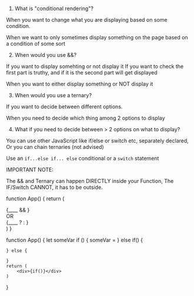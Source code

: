 1. What is "conditional rendering"?

When you want to change what you are displaying based on some condition.

When we want to only sometimes display something on the page
based on a condition of some sort

2. When would you use &&?

If you want to display somehting or not display it
If you want to check the first part is truthy, and if it is the second part will get displayed

When you want to either display something or NOT display it

3. When would you use a ternary?

If you want to decide between different options.

When you need to decide which thing among 2 options to display


4. What if you need to decide between > 2 options on
   what to display?

You can use other JavaScript like if/else or switch etc, separately declared,
Or you can chain ternaries (not advised)

Use an `if...else if... else` conditional or a `switch` statement


IMPORTANT NOTE:

The && and Ternary can happen DIRECTLY inside your Function, 
The IF/Switch CANNOT, it has to be outside.

function App() {
    return (
        <div>{____ && <SomeJSXElement />}</div>
        OR
        <div>{____ ? <SomeJSXElement /> : <SomeOtherElement>}</div>
    )
}

function App() {
    let someVar
    if () {
        someVar = <SomeJSX />
    } else if() {
        
    } else {
        
    }
    return (
        <div>{if()}</div>
    )
}